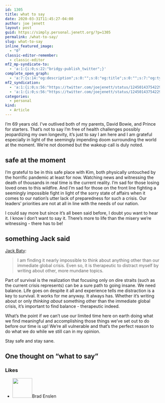 ```yaml
---
id: 1305
title: what to say
date: 2020-03-31T11:45:27-04:00
author: joe jenett
layout: post
guid: https://simply.personal.jenett.org/?p=1305
permalink: /what-to-say/
slug: what-to-say
inline_featured_image:
  - "0"
classic-editor-remember:
  - classic-editor
mf2_mp-syndicate-to:
  - 'a:1:{i:0;s:22:"bridgy-publish_twitter";}'
complete_open_graph:
  - 'a:7:{s:14:"og:description";s:0:"";s:8:"og:title";s:0:"";s:7:"og:type";s:0:"";s:12:"twitter:card";s:7:"summary";s:15:"twitter:creator";s:0:"";s:19:"twitter:description";s:0:"";s:8:"og:image";s:0:"";}'
mf2_syndication:
  - 'a:1:{i:0;s:56:"https://twitter.com/joejenett/status/1245014375422930944";}'
  - 'a:1:{i:0;s:56:"https://twitter.com/joejenett/status/1245014375422930944";}'
categories:
  - personal
kind:
  - Article
---
```

I’m 69 years old. I’ve outlived both of my parents, David Bowie, and Prince for starters. That’s not to say I’m free of health challenges possibly jeopardizing my own longevity, it’s just to say I am here and I am grateful especially in light of the seemingly impending doom surrounding the world at the moment. We’re not doomed but the wakeup call is duly noted.

## safe at the moment

I’m grateful to be in this safe place with Kim, both physically untouched by the horrific pandemic at least for now. Watching news and witnessing the death of thousands in real time is the current reality. I’m sad for those losing loved ones to this wildfire. And I’m sad for those on the front line fighting a seemingly impossible fight in light of the sorry state of affairs when it comes to our nation’s utter lack of preparedness for such a crisis. Our leaders’ priorities are not at all in line with the needs of our nation. 

I could say more but since it’s all been said before, I doubt you want to hear it. I know I don’t want to say it. There’s more to life than the misery we’re witnessing - there has to be!

## something Jack said

[Jack Baty](https://copingmechanism.com/):

> I am finding it nearly impossible to think about anything other than our immediate global crisis. Even so, it is therapeutic to distract myself by writing about other, more mundane topics.

Part of survival is the realization that focusing only on dire straits (such as the current crisis represents) can be a sure path to going insane. We need balance. Life goes on despite it all and experience tells me distraction is a key to survival. It works for me anyway. It always has. Whether it’s writing about or only _thinking about_ something other than the immediate global crisis, it’s important to find balance - therapeutic indeed. 

What’s the point if we can’t use our limited time here on earth doing what we find meaningful and accomplishing those things we’ve set out to do before our time is up! We’re all vulnerable and that’s the perfect reason to do what we do while we still can in my opinion.

Stay safe and stay sane.

<h2 id="comments-title">One thought on “<span>what to say</span>”		</h2>


<ol class="commentlist">
</ol>
<div class="likes">
<h3>Likes</h3>
<ul class="mention-list linkback-like"><li class="webmention even thread-even depth-1 linkback-like-single u-like h-cite h-entry p-comment comment" id="comment-179">
<span class="p-author h-card"><a class="u-url" title="Brad Enslen liked this article on twitter.com." href="https://twitter.com/bradenslen"><img alt="" src="https://pbs.twimg.com/profile_images/84617460/mo128.gif" srcset="https://pbs.twimg.com/profile_images/84617460/mo128.gif 2x" class="avatar avatar-64 photo avatar-default local-avatar u-photo" itemprop="image" loading="lazy" width="64" height="64"></a><span class="hide-name p-name">Brad Enslen</span></span><a class="u-url __mPS2id" href="https://twitter.com/joejenett/status/1245014375422930944#favorited-by-22272829"></a>
</li></ul></div>